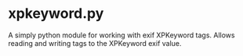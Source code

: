 # xpkeyword.py

A simply python module for working with exif XPKeyword tags.
Allows reading and writing tags to the XPKeyword exif value.